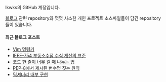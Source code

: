 lkwks의 GitHub 계정입니다.

[블로그](https://lkwks.github.io) 관련 repository와 몇몇 사소한 개인 프로젝트 소스파일들이 담긴 repository들이 있습니다.


#### 최근 블로그 포스트
<!-- BLOG-POST-LIST:START -->
- [Vim 명령키](https://lkwks.github.io/%EA%B8%B0%ED%83%80/2022/12/11/vim-%EB%AA%85%EB%A0%B9%ED%82%A4.html)
- [IEEE-754 부동소수점 수식 계산의 표준](https://lkwks.github.io/%EC%BB%B4%ED%93%A8%ED%84%B0%20%EA%B5%AC%EC%A1%B0/2022/12/08/IEEE-754.html)
- [코드 한 줄이 너무 길 때 나누는 법](https://lkwks.github.io/python/2022/12/04/%EC%BD%94%EB%93%9C-%ED%95%9C-%EC%A4%84%EC%9D%B4-%EB%84%88%EB%AC%B4-%EA%B8%B8-%EB%95%8C-%EB%82%98%EB%88%84%EB%8A%94-%EB%B2%95.html)
- [PEP-8에서 제시된 변수명 짓는 원칙](https://lkwks.github.io/python/2022/12/04/%EB%B3%80%EC%88%98%EB%AA%85-%EC%A7%93%EB%8A%94-%EC%9B%90%EC%B9%99.html)
- [딕셔너리 내부 구현](https://lkwks.github.io/python/2022/12/03/%EB%94%95%EC%85%94%EB%84%88%EB%A6%AC-%EB%82%B4%EB%B6%80-%EA%B5%AC%ED%98%84.html)
<!-- BLOG-POST-LIST:END -->
  
<!--![Top Langs](https://github-readme-stats.vercel.app/api/top-langs/?username=lkwks)-->
